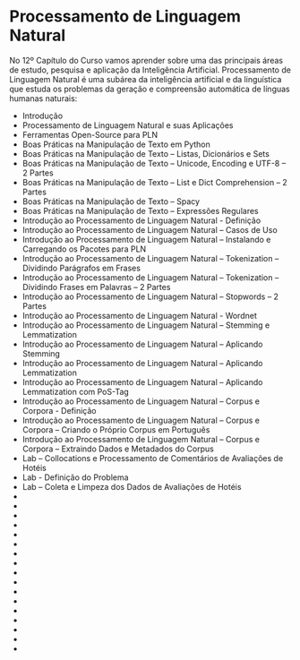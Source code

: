 # Processamento de Linguagem Natural

No 12º Capítulo do Curso vamos aprender sobre uma das principais áreas de estudo, pesquisa e aplicação da Inteligência Artificial. Processamento de Linguagem Natural é uma subárea da inteligência artificial e da linguística que estuda os problemas da geração e compreensão automática de línguas humanas naturais:

<ul>
  <li>Introdução</li>
  <li>Processamento de Linguagem Natural e suas Aplicações</li>
  <li>Ferramentas Open-Source para PLN</li>
  <li>Boas Práticas na Manipulação de Texto em Python</li>
  <li>Boas Práticas na Manipulação de Texto – Listas, Dicionários e Sets</li>
  <li>Boas Práticas na Manipulação de Texto – Unicode, Encoding e UTF-8 – 2 Partes</li>
  <li>Boas Práticas na Manipulação de Texto – List e Dict Comprehension – 2 Partes</li>
  <li>Boas Práticas na Manipulação de Texto – Spacy</li>
  <li>Boas Práticas na Manipulação de Texto – Expressões Regulares</li>
  <li>Introdução ao Processamento de Linguagem Natural - Definição</li>
  <li>Introdução ao Processamento de Linguagem Natural – Casos de Uso</li>
  <li>Introdução ao Processamento de Linguagem Natural – Instalando e Carregando os Pacotes para PLN</li>
  <li>Introdução ao Processamento de Linguagem Natural – Tokenization – Dividindo Parágrafos em Frases</li>
  <li>Introdução ao Processamento de Linguagem Natural – Tokenization – Dividindo Frases em Palavras – 2 Partes</li>
  <li>Introdução ao Processamento de Linguagem Natural – Stopwords – 2 Partes</li>
  <li>Introdução ao Processamento de Linguagem Natural - Wordnet</li>
  <li>Introdução ao Processamento de Linguagem Natural – Stemming e Lemmatization</li>
  <li>Introdução ao Processamento de Linguagem Natural – Aplicando Stemming</li>
  <li>Introdução ao Processamento de Linguagem Natural – Aplicando Lemmatization</li>
  <li>Introdução ao Processamento de Linguagem Natural – Aplicando Lemmatization com PoS-Tag</li>
  <li>Introdução ao Processamento de Linguagem Natural – Corpus e Corpora - Definição</li>
  <li>Introdução ao Processamento de Linguagem Natural – Corpus e Corpora – Criando o Próprio Corpus em Português</li>
  <li>Introdução ao Processamento de Linguagem Natural – Corpus e Corpora – Extraindo Dados e Metadados do Corpus</li>
  <li>Lab – Collocations e Processamento de Comentários de Avaliações de Hotéis</li>
  <li>Lab - Definição do Problema</li>
  <li>Lab – Coleta e Limpeza dos Dados de Avaliações de Hotéis</li>
  <li></li>
  <li></li>
  <li></li>
  <li></li>
  <li></li>
  <li></li>
  <li></li>
  <li></li>
  <li></li>
  <li></li>
  <li></li>
  <li></li>
  <li></li>
  <li></li>
  <li></li>
  <li></li>
  <li></li>
</ul>
